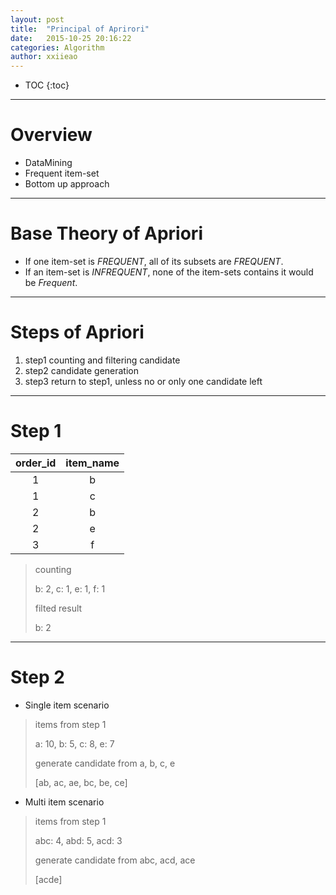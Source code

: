 ```yaml
---
layout: post
title:  "Principal of Aprirori"
date:   2015-10-25 20:16:22
categories: Algorithm
author: xxiieao
---
```


* TOC
{:toc}

---

# Overview

- DataMining
- Frequent item-set
- Bottom up approach

---

# Base Theory of Apriori

- If one item-set is *FREQUENT*, all of its subsets are *FREQUENT*.
- If an item-set is *INFREQUENT*, none of the item-sets contains it would be *Frequent*.

---

# Steps of Apriori

1. step1 counting and filtering candidate
2. step2 candidate generation
3. step3 return to step1, unless no or only one candidate left

---

# Step 1

| order_id   | item_name  |
| :--------: | :--------: |
| 1          | b          |
| 1          | c          |
| 2          | b          |
| 2          | e          |
| 3          | f          |


> counting
>
> b: 2, c: 1, e: 1, f: 1
>
> filted result
>
> b: 2

---

# Step 2

- Single item scenario

> items from step 1
>
> a: 10, b: 5, c: 8, e: 7
> 
> generate candidate from a, b, c, e
>
> [ab, ac, ae, bc, be, ce]

- Multi item scenario

> items from step 1
>
> abc: 4, abd: 5, acd: 3
> 
> generate candidate from abc, acd, ace
>
> [acde]
